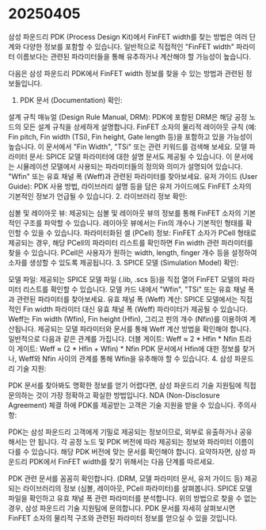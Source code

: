 # 20250405

삼성 파운드리 PDK (Process Design Kit)에서 FinFET width를 찾는 방법은 여러 단계와 다양한 정보를 포함할 수 있습니다. 일반적으로 직접적인 "FinFET width" 파라미터 이름보다는 관련된 파라미터들을 통해 유추하거나 계산해야 할 가능성이 높습니다.

다음은 삼성 파운드리 PDK에서 FinFET width 정보를 찾을 수 있는 방법과 관련된 정보들입니다.

1. PDK 문서 (Documentation) 확인:

설계 규칙 매뉴얼 (Design Rule Manual, DRM): PDK에 포함된 DRM은 해당 공정 노드의 모든 설계 규칙을 상세하게 설명합니다. FinFET 소자의 물리적 레이아웃 규칙 (예: Fin pitch, Fin width (TSi), Fin height, Gate length 등)을 포함하고 있을 가능성이 높습니다. 이 문서에서 "Fin Width", "TSi" 또는 관련 키워드를 검색해 보세요.
모델 파라미터 문서: SPICE 모델 파라미터에 대한 설명 문서도 제공될 수 있습니다. 이 문서에는 시뮬레이션 모델에서 사용되는 파라미터들의 정의와 의미가 설명되어 있습니다. "Wfin" 또는 유효 채널 폭 (Weff)과 관련된 파라미터를 찾아보세요.
유저 가이드 (User Guide): PDK 사용 방법, 라이브러리 설명 등을 담은 유저 가이드에도 FinFET 소자의 기본적인 정보가 언급될 수 있습니다.
2. 라이브러리 정보 확인:

심볼 및 레이아웃 뷰: 제공되는 심볼 및 레이아웃 뷰의 정보를 통해 FinFET 소자의 기본적인 구조를 파악할 수 있습니다. 레이아웃 뷰에서는 Fin의 개수나 기본적인 형태를 확인할 수 있을 수 있습니다.
파라미터화된 셀 (PCell) 정보: FinFET 소자가 PCell 형태로 제공되는 경우, 해당 PCell의 파라미터 리스트를 확인하면 Fin width 관련 파라미터를 찾을 수 있습니다. PCell은 사용자가 원하는 width, length, finger 개수 등을 설정하여 소자를 생성할 수 있도록 제공됩니다.
3. SPICE 모델 (Simulation Model) 확인:

모델 파일: 제공되는 SPICE 모델 파일 (.lib, .scs 등)을 직접 열어 FinFET 모델의 파라미터 리스트를 확인할 수 있습니다. 모델 카드 내에서 "Wfin", "TSi" 또는 유효 채널 폭과 관련된 파라미터를 찾아보세요.
유효 채널 폭 (Weff) 계산: SPICE 모델에서는 직접적인 Fin width 파라미터 대신 유효 채널 폭 (Weff) 파라미터가 제공될 수 있습니다. Weff는 Fin width (Wfin), Fin height (Hfin), 그리고 핀의 개수 (Nfin)를 이용하여 계산됩니다. 제공되는 모델 파라미터와 문서를 통해 Weff 계산 방법을 확인해야 합니다. 일반적으로 다음과 같은 관계를 가집니다.
더블 게이트: Weff ≈ 2 * Hfin * Nfin
트라이 게이트: Weff ≈ (2 * Hfin + Wfin) * Nfin
PDK 문서에서 Hfin에 대한 정보를 찾거나, Weff와 Nfin 사이의 관계를 통해 Wfin을 유추해야 할 수 있습니다.
4. 삼성 파운드리 기술 지원:

PDK 문서를 찾아봐도 명확한 정보를 얻기 어렵다면, 삼성 파운드리 기술 지원팀에 직접 문의하는 것이 가장 정확하고 확실한 방법입니다. NDA (Non-Disclosure Agreement) 체결 하에 PDK를 제공받는 고객은 기술 지원을 받을 수 있습니다.
주의사항:

PDK는 삼성 파운드리 고객에게 기밀로 제공되는 정보이므로, 외부로 유출하거나 공유해서는 안 됩니다.
각 공정 노드 및 PDK 버전에 따라 제공되는 정보와 파라미터 이름이 다를 수 있습니다. 해당 PDK 버전에 맞는 문서를 확인해야 합니다.
요약하자면, 삼성 파운드리 PDK에서 FinFET width를 찾기 위해서는 다음 단계를 따르세요.

PDK 관련 문서를 꼼꼼히 확인합니다. (DRM, 모델 파라미터 문서, 유저 가이드 등)
제공되는 라이브러리의 정보 (심볼, 레이아웃, PCell 파라미터)를 살펴봅니다.
SPICE 모델 파일을 확인하고 유효 채널 폭 관련 파라미터를 분석합니다.
위의 방법으로 찾을 수 없는 경우, 삼성 파운드리 기술 지원팀에 문의합니다.
PDK 문서를 자세히 살펴보시면 FinFET 소자의 물리적 구조와 관련된 파라미터 정보를 얻으실 수 있을 것입니다.